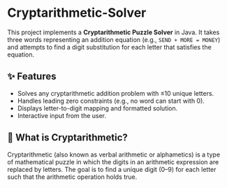 # Cryptarithmetic-Solver
This project implements a **Cryptarithmetic Puzzle Solver** in Java. It takes three words representing an addition equation (e.g., `SEND + MORE = MONEY`) and attempts to find a digit substitution for each letter that satisfies the equation.

## ✨ Features

- Solves any cryptarithmetic addition problem with ≤10 unique letters.
- Handles leading zero constraints (e.g., no word can start with 0).
- Displays letter-to-digit mapping and formatted solution.
- Interactive input from the user.

## 🧠 What is Cryptarithmetic?

Cryptarithmetic (also known as verbal arithmetic or alphametics) is a type of mathematical puzzle in which the digits in an arithmetic expression are replaced by letters. The goal is to find a unique digit (0–9) for each letter such that the arithmetic operation holds true.
